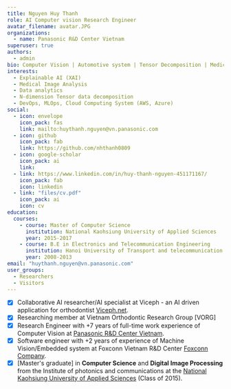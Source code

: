 ```yaml
---
title: Nguyen Huy Thanh
role: AI Computer vision Research Engineer
avatar_filename: avatar.JPG
organizations:
  - name: Panasonic R&D Center Vietnam
superuser: true
authors:
  - admin
bio: Computer Vision | Automotive system | Tensor Decomposition | Medical Image Analysis | DevOps & MLOps
interests:
  - Explainable AI (XAI)
  - Medical Image Analysis
  - Data analytics 
  - N-dimension Tensor data decomposition
  - DevOps, MLOps, Cloud Computing System (AWS, Azure) 
social:
  - icon: envelope
    icon_pack: fas
    link: mailto:huythanh.nguyen@vn.panasonic.com
  - icon: github
    icon_pack: fab
    link: https://github.com/nhthanh0809
  - icon: google-scholar
    icon_pack: ai
    link: 
  - link: https://www.linkedin.com/in/huy-thanh-nguyen-451171167/
    icon_pack: fab
    icon: linkedin
  - link: "files/cv.pdf"
    icon_pack: ai
    icon: cv
education:
  courses:
    - course: Master of Computer Science
      institution: National Kaohsiung University of Applied Sciences
      year: 2015-2017
    - course: B.E in Electronics and Telecommunication Engineering
      institution: Hanoi University of Transport and telecommunication
      year: 2008-2013
email: "huythanh.nguyen@vn.panasonic.com"
user_groups:
  - Researchers
  - Visitors
---
```

* [x] Collaborative AI researcher/AI specialist at Viceph - an AI driven application for orthodontist [Viceph.net](https://www.viceph.net/).
* [x] Researching member at Vietnam Orthodontic Research Group [VORG]
* [x] Research Engineer with +7 years of full-time work experience of Computer Vision at [Panasonic R&D Center Vietnam](https://www.linkedin.com/company/panasonic-r-d-center-vietnam/ "PRDCV").
* [x] Software engineer with +2 years of experience of Machine Vision/Embedded system at Foxconn Vietnam R&D Center [Foxconn Company](https://www.linkedin.com/company/foxconn/).
* [x] [Master's graduate] in **Computer Science** and **Digital Image Processing** from the Institute of photonics and communications at the [National Kaohsiung University of Applied Sciences](https://eng.nkust.edu.tw/) (Class of 2015).
